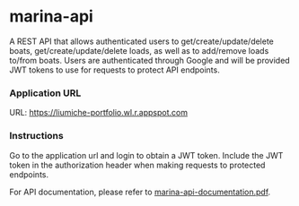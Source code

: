 # marina-api
A REST API that allows authenticated users to get/create/update/delete boats, get/create/update/delete loads, as well as to add/remove loads to/from boats. Users are authenticated through Google and will be provided JWT tokens to use for requests to protect API endpoints.

### Application URL
URL: https://liumiche-portfolio.wl.r.appspot.com

### Instructions
Go to the application url and login to obtain a JWT token. Include the JWT token in the authorization header when making requests to protected endpoints.

For API documentation, please refer to [marina-api-documentation.pdf](https://github.com/michelle-liu7/marina-api/blob/master/marina-api-documentation.pdf).
